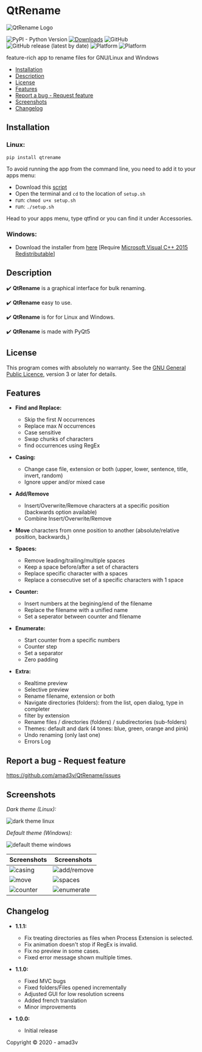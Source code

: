 # QtRename

![QtRename Logo](https://github.com/amad3v/QtRename/raw/master/qtrename/app.png)

![PyPI - Python Version](https://img.shields.io/pypi/pyversions/qtrename?color=red) [![Downloads](https://pepy.tech/badge/qtrename/month)](https://pepy.tech/project/qtrename/month) ![GitHub](https://img.shields.io/github/license/amad3v/QtRename) ![GitHub release (latest by date)](https://img.shields.io/badge/dynamic/json?color=%23228B22&label=release&query=release&url=https%3A%2F%2Fraw.githubusercontent.com%2Famad3v%2FQtRename%2Fmaster%2Fdocs%2Fver) ![Platform](https://img.shields.io/badge/platform-Linux-blueviolet) ![Platform](https://img.shields.io/badge/platform-Windows-blueviolet)

feature-rich app to rename files for GNU/Linux and Windows

- [Installation](#installation)
- [Description](#description)
- [License](#license)
- [Features](#features)
- [Report a bug - Request feature](#report-a-bug---request-feature)
- [Screenshots](#screenshots)
- [Changelog](#changelog)

## **Installation**

### Linux:

```
pip install qtrename
```

To avoid running the app from the command line, you need to add it to your apps menu:

- Download this [script](https://github.com/amad3v/QtRename/raw/master/setup.sh)
- Open the terminal and `cd` to the location of `setup.sh`
- run: `chmod u+x setup.sh`
- run: `./setup.sh`

Head to your apps menu, type qtfind or you can find it under Accessories.

### Windows:

- Download the installer from [here](https://github.com/amad3v/QtRename/releases) [Require [Microsoft Visual C++ 2015 Redistributable](https://www.microsoft.com/en-gb/download/details.aspx?id=48145)]

## **Description**

:heavy_check_mark: **QtRename** is a graphical interface for bulk renaming.

:heavy_check_mark: **QtRename** easy to use.

:heavy_check_mark: **QtRename** is for for Linux and Windows.

:heavy_check_mark: **QtRename** is made with PyQt5

## **License**

This program comes with absolutely no warranty. See the [GNU General Public Licence](https://www.gnu.org/licenses/gpl-3.0.html), version 3 or later for details.

## **Features**

- **Find and Replace:**

  - Skip the first _N_ occurrences
  - Replace max _N_ occurrences
  - Case sensitive
  - Swap chunks of characters
  - find occurrences using RegEx

- **Casing:**

  - Change case file, extension or both (upper, lower, sentence, title, invert, random)
  - Ignore upper and/or mixed case

- **Add/Remove**

  - Insert/Overwrite/Remove characters at a specific position (backwards option available)
  - Combine Insert/Overwrite/Remove

- **Move** characters from onne position to another (absolute/relative position, backwards,)
- **Spaces:**

  - Remove leading/trailing/multiple spaces
  - Keep a space before/after a set of characters
  - Replace specific character with a spaces
  - Replace a consecutive set of a specific characters with 1 space

- **Counter:**

  - Insert numbers at the begining/end of the filename
  - Replace the filename with a unified name
  - Set a seperator between counter and filename

- **Enumerate:**

  - Start counter from a specific numbers
  - Counter step
  - Set a separator
  - Zero padding

- **Extra:**

  - Realtime preview
  - Selective preview
  - Rename filename, extension or both
  - Navigate directories (folders): from the list, open dialog, type in completer
  - filter by extension
  - Rename files / directories (folders) / subdirectories (sub-folders)
  - Themes: default and dark (4 tones: blue, green, orange and pink)
  - Undo renaming (only last one)
  - Errors Log

## **Report a bug - Request feature**

<https://github.com/amad3v/QtRename/issues>

## **Screenshots**

_Dark theme (Linux):_

![dark theme linux](https://github.com/amad3v/QtRename/raw/master/docs/linux.png)

_Default theme (Windows):_

![default theme windows](https://github.com/amad3v/QtRename/raw/master/docs/win.png)

Screenshots                                                                | Screenshots
-------------------------------------------------------------------------- | ----------------------------------------------------------------------------
![casing](https://github.com/amad3v/QtRename/raw/master/docs/casing.png)   | ![add/remove](https://github.com/amad3v/QtRename/raw/master/docs/addrem.png)
![move](https://github.com/amad3v/QtRename/raw/master/docs/move.png)       | ![spaces](https://github.com/amad3v/QtRename/raw/master/docs/spaces.png)
![counter](https://github.com/amad3v/QtRename/raw/master/docs/counter.png) | ![enumerate](https://github.com/amad3v/QtRename/raw/master/docs/enum.png)

## **Changelog**

- **1.1.1:**

  - Fix treating directories as files when Process Extension is selected.
  - Fix animation doesn't stop if RegEx is invalid.
  - Fix no preview in some cases.
  - Fixed error message shown multiple times.

- **1.1.0:**

  - Fixed MVC bugs
  - Fixed folders/Files opened incrementally
  - Adjusted GUI for low resolution screens
  - Added french translation
  - Minor improvements

- **1.0.0:**

  - Initial release

Copyright :copyright: 2020 - amad3v
